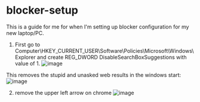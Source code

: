 # blocker-setup

This is a guide for me for when I'm setting up blocker configuration for my new laptop/PC.



1. First go to Computer\HKEY_CURRENT_USER\Software\Policies\Microsoft\Windows\Explorer and create REG_DWORD DisableSearchBoxSuggestions with value of 1. 
![image](https://github.com/molodchyk/blocker-setup/assets/73010708/7a8e350a-9898-4158-bce3-06d69e456a89)

This removes the stupid and unasked web results in the windows start:
![image](https://github.com/molodchyk/blocker-setup/assets/73010708/6662bc99-9767-49fe-b4ec-0de81ee8a2b5)

2. remove the upper left arrow on chrome
![image](https://github.com/molodchyk/blocker-setup/assets/73010708/c553f96b-0620-4752-89b7-397cb68dd46f)
